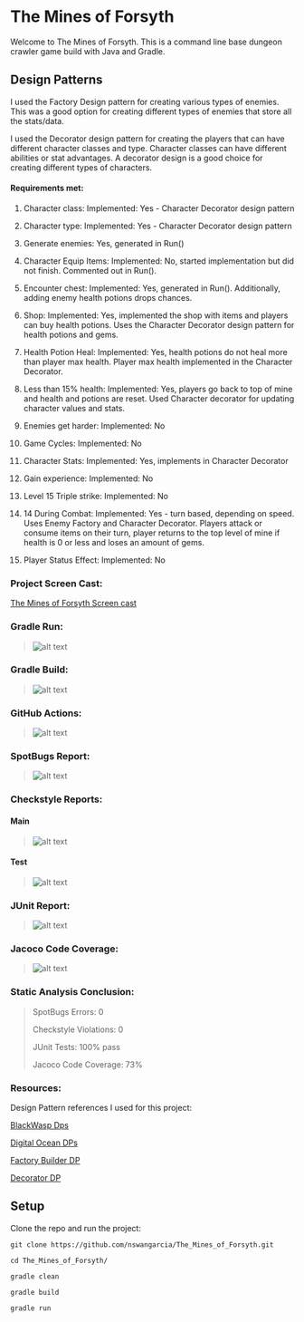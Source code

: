 # The Mines of Forsyth

Welcome to The Mines of Forsyth.
This is a command line base dungeon crawler game build with Java and Gradle.

## Design Patterns
I used the Factory Design pattern for creating various types of enemies.
This was a good option for creating different types of enemies that store all the stats/data.

I used the Decorator design pattern for creating the players that can have different character classes and type.
Character classes can have different abilities or stat advantages. A decorator design is a good choice for creating
different types of characters.

#### Requirements met:

1. Character class:
   Implemented: Yes - Character Decorator design pattern

2. Character type:
   Implemented: Yes - Character Decorator design pattern

3. Generate enemies:
   Yes, generated in Run()

4. Character Equip Items:
   Implemented: No, started implementation but did not finish. Commented out in Run().

5. Encounter chest:
   Implemented: Yes, generated in Run(). Additionally, adding enemy health potions drops chances.

6. Shop:
   Implemented: Yes, implemented the shop with items and players can buy health potions. Uses the Character Decorator design pattern for health potions and gems.

7. Health Potion Heal:
   Implemented: Yes, health potions do not heal more than player max health. Player max health implemented in the Character Decorator.

8. Less than 15% health:
   Implemented: Yes, players go back to top of mine and health and potions are reset. Used Character decorator for updating character values and stats.

9. Enemies get harder:
   Implemented: No

10. Game Cycles:
    Implemented: No

11. Character Stats:
    Implemented: Yes, implements in Character Decorator

12. Gain experience:
    Implemented: No

13. Level 15 Triple strike:
    Implemented: No

14. 14 During Combat:
Implemented: Yes - turn based, depending on speed. Uses Enemy Factory and Character Decorator. Players attack or consume items on their turn, player returns to the top level of mine if health is 0 or less and loses an amount of gems.

15. Player Status Effect:
Implemented: No

### Project Screen Cast:

[The Mines of Forsyth Screen cast](https://youtu.be/bXGwQpLfUPI?si=h0OArbLYpRdZ_q_j)

### Gradle Run:

> ![alt text](https://github.com/nswangarcia/The_Mines_of_Forsyth/blob/main/photos/GradleRun.jpg)

### Gradle Build:

> ![alt text](https://github.com/nswangarcia/The_Mines_of_Forsyth/blob/main/photos/GradleBuild.jpg)

### GitHub Actions:

> ![alt text](https://github.com/nswangarcia/The_Mines_of_Forsyth/blob/main/photos/GitHubActions.jpg)

### SpotBugs Report:

> ![alt text](https://github.com/nswangarcia/The_Mines_of_Forsyth/blob/main/photos/SpotBugsReport.jpg)

### Checkstyle Reports:
#### Main

> ![alt text](https://github.com/nswangarcia/The_Mines_of_Forsyth/blob/main/photos/CheckstyleMain.jpg)

#### Test

> ![alt text](https://github.com/nswangarcia/The_Mines_of_Forsyth/blob/main/photos/CheckstyleTest.jpg)

### JUnit Report:

> ![alt text](https://github.com/nswangarcia/The_Mines_of_Forsyth/blob/main/photos/JUnit.jpg)

### Jacoco Code Coverage:

> ![alt text](https://github.com/nswangarcia/The_Mines_of_Forsyth/blob/main/photos/JacocoCodeCoverage.jpg)

### Static Analysis Conclusion:

> SpotBugs Errors: 0
> 
> Checkstyle Violations: 0
> 
> JUnit Tests: 100% pass
> 
> Jacoco Code Coverage: 73%

### Resources:
Design Pattern references I used for this project:

[BlackWasp Dps](https://www.blackwasp.co.uk/gofpatterns.aspx)

[Digital Ocean DPs](https://www.digitalocean.com/community/tutorials/java-design-patterns-example-tutorial)

[Factory Builder DP](https://www.digitalocean.com/community/tutorials/factory-design-pattern-in-java)

[Decorator DP](https://www.digitalocean.com/community/tutorials/decorator-design-pattern-in-java-example)

## Setup
Clone the repo and run the project: 

    git clone https://github.com/nswangarcia/The_Mines_of_Forsyth.git

    cd The_Mines_of_Forsyth/

    gradle clean
    
    gradle build
    
    gradle run
